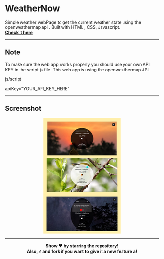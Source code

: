 # WeatherNow
Simple weather webPage to get the current weather state using the openweathermap api . Built with HTML , CSS, Javascript.
<br>
<b><a href="https://anchalpandey29.github.io/WeatherNow/">Check it here</a></b>
<hr>
<h2>Note</h2>
To make sure the web app works properly you should use your own API KEY in the script.js file.
This web app is using the openweathermap API.

js/script

apiKey="YOUR_API_KEY_HERE"
<hr>
<h2>Screenshot</h2>
<p align="center">
<img src="https://github.com/AnchalPandey29/WeatherNow/blob/main/weat.jpeg?raw=true" width="50%" height="50%">
</p>
<hr>
<p align="center"><b>
Show ❤️ by starring the repository!<br>
Also, ⭐️ and fork if you want to give it a new feature a!</b>
</p>

